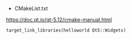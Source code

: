 
- CMakeList.txt

https://doc.qt.io/qt-5.12/cmake-manual.html  
```
target_link_libraries(helloworld Qt5::Widgets)
```
